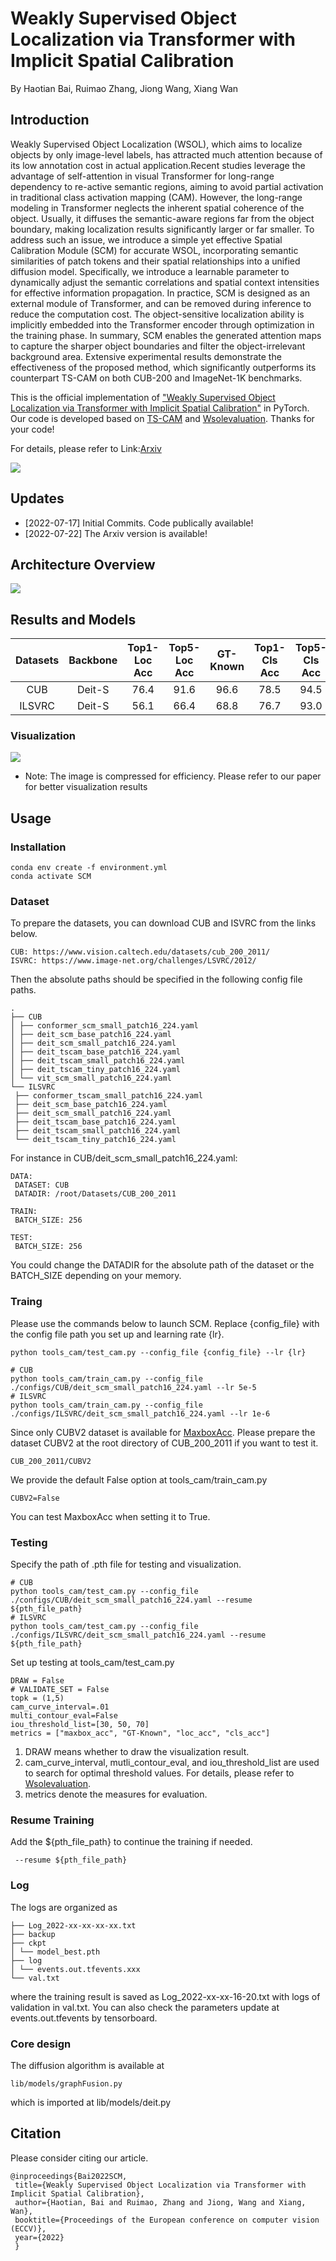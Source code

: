 # Weakly Supervised Object Localization via Transformer with Implicit Spatial Calibration
By Haotian Bai, Ruimao Zhang, Jiong Wang, Xiang Wan

## Introduction
Weakly Supervised Object Localization (WSOL), which aims to localize objects by only image-level labels, has attracted much attention because of its low annotation cost in actual application.Recent studies leverage the advantage of self-attention in visual Transformer for long-range dependency to re-active semantic regions, aiming to avoid partial activation in traditional class activation mapping (CAM).
However, the long-range modeling in Transformer neglects the inherent spatial coherence of the object. Usually, it diffuses the semantic-aware regions far from the object boundary, making localization results significantly larger or far smaller. To address such an issue, we introduce a simple yet effective Spatial Calibration Module (SCM) for accurate WSOL, incorporating semantic similarities of patch tokens and their spatial relationships into a unified diffusion model. Specifically, we introduce a learnable parameter to dynamically adjust the semantic correlations and spatial context intensities for effective information propagation. In practice, SCM is designed as an external module of Transformer, and can be removed during inference to reduce the computation cost. The object-sensitive localization ability is implicitly embedded into the Transformer encoder through optimization in the training phase. 
In summary, SCM enables the generated attention maps to capture the sharper object boundaries and filter the object-irrelevant background area. Extensive experimental results demonstrate the effectiveness of the proposed method, which significantly outperforms its counterpart TS-CAM on both CUB-200 and ImageNet-1K benchmarks.

This is the official implementation of ["Weakly Supervised Object Localization via Transformer with Implicit Spatial Calibration"](https://github.com/164140757/SCM) in PyTorch.
Our code is developed based on [TS-CAM](https://github.com/vasgaowei/TS-CAM) and [Wsolevaluation](https://github.com/clovaai/wsolevaluation). Thanks for your code!

For details, please refer to Link:[Arxiv](http://arxiv.org/abs/2207.10447)

![](./figures/Intro-min.png)

## Updates
- [2022-07-17] Initial Commits. Code publically available!
- [2022-07-22] The Arxiv version is available! 

## Architecture Overview
![](./figures/Arch-min.png)
## Results and Models

| Datasets | Backbone | Top1-Loc Acc | Top5-Loc Acc | GT-Known | Top1-Cls Acc | Top5-Cls Acc | Checkpoints & logs|
| :---: | :---: | :---: | :---: | :---: | :---: | :---: | :---: | 
| CUB | Deit-S | 76.4 | 91.6 | 96.6 | 78.5 | 94.5 | [Google Drive](https://drive.google.com/drive/folders/1-FranLy5KSttCPK98ZY27TMXuriE9jkj?usp=sharing) 
| ILSVRC | Deit-S | 56.1 | 66.4 | 68.8 | 76.7 | 93.0 | [Google Drive](https://drive.google.com/drive/folders/1-HZBXo_AoK6W5gwRVh4LD8oyGDYrEc8z?usp=sharing) 

### Visualization
![](./figures/comparison-min.png)

- Note: The image is compressed for efficiency. Please refer to our paper for better visualization results
## Usage

### Installation
```
conda env create -f environment.yml
conda activate SCM
```
### Dataset
To prepare the datasets, you can download CUB and ISVRC from the links below. 
```
CUB: https://www.vision.caltech.edu/datasets/cub_200_2011/
ISVRC: https://www.image-net.org/challenges/LSVRC/2012/
```

Then the absolute paths should be specified in the following config file paths.
```
.
├── CUB
│ ├── conformer_scm_small_patch16_224.yaml
│ ├── deit_scm_base_patch16_224.yaml
│ ├── deit_scm_small_patch16_224.yaml
│ ├── deit_tscam_base_patch16_224.yaml
│ ├── deit_tscam_small_patch16_224.yaml
│ ├── deit_tscam_tiny_patch16_224.yaml
│ └── vit_scm_small_patch16_224.yaml
└── ILSVRC
 ├── conformer_tscam_small_patch16_224.yaml
 ├── deit_scm_base_patch16_224.yaml
 ├── deit_scm_small_patch16_224.yaml
 ├── deit_tscam_base_patch16_224.yaml
 ├── deit_tscam_small_patch16_224.yaml
 └── deit_tscam_tiny_patch16_224.yaml
```

For instance in CUB/deit_scm_small_patch16_224.yaml:
```
DATA:
 DATASET: CUB
 DATADIR: /root/Datasets/CUB_200_2011

TRAIN:
 BATCH_SIZE: 256

TEST:
 BATCH_SIZE: 256
```
You could change the DATADIR for the absolute path of the dataset or the BATCH_SIZE depending on your memory.

### Traing
Please use the commands below to launch SCM. Replace {config_file} with the config file path you set up and learning rate {lr}.
```
python tools_cam/test_cam.py --config_file {config_file} --lr {lr}
```
```
# CUB
python tools_cam/train_cam.py --config_file ./configs/CUB/deit_scm_small_patch16_224.yaml --lr 5e-5
# ILSVRC
python tools_cam/train_cam.py --config_file ./configs/ILSVRC/deit_scm_small_patch16_224.yaml --lr 1e-6
```
Since only CUBV2 dataset is available for [MaxboxAcc](https://github.com/clovaai/wsolevaluation).
Please prepare the dataset CUBV2 at the root directory of CUB_200_2011 if you want to test it.
```
CUB_200_2011/CUBV2
```
We provide the default False option at tools_cam/train_cam.py
```
CUBV2=False
```
You can test MaxboxAcc when setting it to True.

### Testing
Specify the path of .pth file for testing and visualization. 
```
# CUB
python tools_cam/test_cam.py --config_file ./configs/CUB/deit_scm_small_patch16_224.yaml --resume ${pth_file_path}
# ILSVRC
python tools_cam/test_cam.py --config_file ./configs/ILSVRC/deit_scm_small_patch16_224.yaml --resume ${pth_file_path}
```
Set up testing at tools_cam/test_cam.py
```
DRAW = False
# VALIDATE_SET = False
topk = (1,5)
cam_curve_interval=.01
multi_contour_eval=False
iou_threshold_list=[30, 50, 70]
metrics = ["maxbox_acc", "GT-Known", "loc_acc", "cls_acc"]
```

1. DRAW means whether to draw the visualization result.
2. cam_curve_interval, mutli_contour_eval, and iou_threshold_list are used to search for optimal threshold values.
For details, please refer to [Wsolevaluation](https://github.com/clovaai/wsolevaluation).
3. metrics denote the measures for evaluation. 

### Resume Training
Add the ${pth_file_path} to continue the training if needed.
```
 --resume ${pth_file_path}
```

### Log 
The logs are organized as 
```
├── Log_2022-xx-xx-xx-xx.txt
├── backup
├── ckpt
│ └── model_best.pth
├── log
│ └── events.out.tfevents.xxx
└── val.txt
```
where the training result is saved as Log_2022-xx-xx-16-20.txt with logs of validation in val.txt.
You can also check the parameters update at events.out.tfevents by tensorboard.
### Core design

The diffusion algorithm is available at
```
lib/models/graphFusion.py
```
which is imported at lib/models/deit.py

## Citation
Please consider citing our article.
```
@inproceedings{Bai2022SCM,
 title={Weakly Supervised Object Localization via Transformer with Implicit Spatial Calibration},
 author={Haotian, Bai and Ruimao, Zhang and Jiong, Wang and Xiang, Wan},
 booktitle={Proceedings of the European conference on computer vision (ECCV)},
 year={2022}
 }
```
